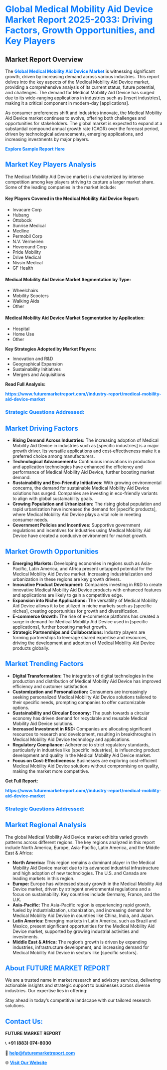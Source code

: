 <h1 style="color: #007BFF;">Global Medical Mobility Aid Device Market Report 2025-2033: Driving Factors, Growth Opportunities, and Key Players</h1>

<section id="overview">
<h2>Market Report Overview</h2>
<p>The <a href="https://www.futuremarketreport.com//industry-report/medical-mobility-aid-device-market" style="color: #007BFF; text-decoration: none;"><strong>Global Medical Mobility Aid Device Market</strong></a> is witnessing significant growth, driven by increasing demand across various industries. This report delves into the key aspects of the Medical Mobility Aid Device market, providing a comprehensive analysis of its current status, future potential, and challenges. The demand for Medical Mobility Aid Device has surged due to its wide-ranging applications in industries such as [insert industries], making it a critical component in modern-day [applications].</p>
<p>As consumer preferences shift and industries innovate, the Medical Mobility Aid Device market continues to evolve, offering both challenges and opportunities for stakeholders. The global market is expected to expand at a substantial compound annual growth rate (CAGR) over the forecast period, driven by technological advancements, emerging applications, and increasing investments by major players.</p>
</section>

<section id="overview">
<p><a href="https://www.futuremarketreport.com//request-sample/reportId=78171" style="color: #007BFF; text-decoration: none;"><strong>Explore Sample Report Here</strong></a></p>
</section>

<section id="key-players">
<h2 style="color: #007BFF;">Market Key Players Analysis</h2>
<p>The Medical Mobility Aid Device market is characterized by intense competition among key players striving to capture a larger market share. Some of the leading companies in the market include:</p>
<h4>Key Players Covered in the Medical Mobility Aid Device Report:</h4>
<ul><li>Invacare Corp</li><li>Hubang</li><li>Ottobock</li><li>Sunrise Medical</li><li>Medline</li><li>Permobil Corp</li><li>N.V. Vermeiren</li><li>Hoveround Corp</li><li>Pride Mobility</li><li>Drive Medical</li><li>Nissin Medical</li><li>GF Health</li></ul>
<h4>Medical Mobility Aid Device Market Segmentation by Type:</h4>
<ul><li>Wheelchairs</li><li>Mobility Scooters</li><li>Walking Aids</li><li>Other</li></ul>

<h4>Medical Mobility Aid Device Market Segmentation by Application:</h4>
<ul><li>Hospital</li><li>Home Use</li><li>Other</li></ul>
<p><strong>Key Strategies Adopted by Market Players:</strong></p>
<ul>
<li>Innovation and R&D</li>
<li>Geographical Expansion</li>
<li>Sustainability Initiatives</li>
<li>Mergers and Acquisitions</li>
</ul>
</section>

<section>
<p><strong>Read Full Analysis: </strong></p><a href="https://www.futuremarketreport.com//industry-report/medical-mobility-aid-device-market" style="color: #007BFF; text-decoration: none;"><strong>https://www.futuremarketreport.com//industry-report/medical-mobility-aid-device-market</strong></a>
<h3 style="color: #007BFF;">Strategic Questions Addressed:</h3>
</section>

<section id="driving-factors">
<h2 style="color: #007BFF;">Market Driving Factors</h2>
<ul>
<li><strong>Rising Demand Across Industries:</strong> The increasing adoption of Medical Mobility Aid Device in industries such as [specific industries] is a major growth driver. Its versatile applications and cost-effectiveness make it a preferred choice among manufacturers.</li>
<li><strong>Technological Advancements:</strong> Continuous innovations in production and application technologies have enhanced the efficiency and performance of Medical Mobility Aid Device, further boosting market demand.</li>
<li><strong>Sustainability and Eco-Friendly Initiatives:</strong> With growing environmental concerns, the demand for sustainable Medical Mobility Aid Device solutions has surged. Companies are investing in eco-friendly variants to align with global sustainability goals.</li>
<li><strong>Growing Population and Urbanization:</strong> The rising global population and rapid urbanization have increased the demand for [specific products], where Medical Mobility Aid Device plays a vital role in meeting consumer needs.</li>
<li><strong>Government Policies and Incentives:</strong> Supportive government regulations and incentives for industries using Medical Mobility Aid Device have created a conducive environment for market growth.</li>
</ul>
</section>

<section id="growth-opportunities">
<h2 style="color: #007BFF;">Market Growth Opportunities</h2>
<ul>
<li><strong>Emerging Markets:</strong> Developing economies in regions such as Asia-Pacific, Latin America, and Africa present untapped potential for the Medical Mobility Aid Device market. Increasing industrialization and urbanization in these regions are key growth drivers.</li>
<li><strong>Innovative Product Development:</strong> Companies investing in R&D to create innovative Medical Mobility Aid Device products with enhanced features and applications are likely to gain a competitive edge.</li>
<li><strong>Expansion into Niche Applications:</strong> The versatility of Medical Mobility Aid Device allows it to be utilized in niche markets such as [specific niches], creating opportunities for growth and diversification.</li>
<li><strong>E-commerce Growth:</strong> The rise of e-commerce platforms has created a surge in demand for Medical Mobility Aid Device used in [specific applications], further boosting market growth.</li>
<li><strong>Strategic Partnerships and Collaborations:</strong> Industry players are forming partnerships to leverage shared expertise and resources, driving the development and adoption of Medical Mobility Aid Device products globally.</li>
</ul>
</section>

<section id="trending-factors">
<h2 style="color: #007BFF;">Market Trending Factors</h2>
<ul>
<li><strong>Digital Transformation:</strong> The integration of digital technologies in the production and distribution of Medical Mobility Aid Device has improved efficiency and customer satisfaction.</li>
<li><strong>Customization and Personalization:</strong> Consumers are increasingly seeking personalized Medical Mobility Aid Device solutions tailored to their specific needs, prompting companies to offer customizable options.</li>
<li><strong>Sustainability and Circular Economy:</strong> The push towards a circular economy has driven demand for recyclable and reusable Medical Mobility Aid Device solutions.</li>
<li><strong>Increased Investment in R&D:</strong> Companies are allocating significant resources to research and development, resulting in breakthroughs in Medical Mobility Aid Device technology and applications.</li>
<li><strong>Regulatory Compliance:</strong> Adherence to strict regulatory standards, particularly in industries like [specific industries], is influencing product development and quality in the Medical Mobility Aid Device market.</li>
<li><strong>Focus on Cost-Effectiveness:</strong> Businesses are exploring cost-efficient Medical Mobility Aid Device solutions without compromising on quality, making the market more competitive.</li>
</ul>
</section>

<section>
<p><strong>Get Full Report: </strong></p><a href="https://www.futuremarketreport.com//industry-report/medical-mobility-aid-device-market" style="color: #007BFF; text-decoration: none;"><strong>https://www.futuremarketreport.com//industry-report/medical-mobility-aid-device-market</strong></a>
<h3 style="color: #007BFF;">Strategic Questions Addressed:</h3>
</section>


<section id="regional-analysis">
<h2 style="color: #007BFF;">Market Regional Analysis</h2>
<p>The global Medical Mobility Aid Device market exhibits varied growth patterns across different regions. The key regions analyzed in this report include North America, Europe, Asia-Pacific, Latin America, and the Middle East & Africa:</p>
<ul>
<li><strong>North America:</strong> This region remains a dominant player in the Medical Mobility Aid Device market due to its advanced industrial infrastructure and high adoption of new technologies. The U.S. and Canada are leading markets in this region.</li>
<li><strong>Europe:</strong> Europe has witnessed steady growth in the Medical Mobility Aid Device market, driven by stringent environmental regulations and a focus on sustainability. Key countries include Germany, France, and the U.K.</li>
<li><strong>Asia-Pacific:</strong> The Asia-Pacific region is experiencing rapid growth, fueled by industrialization, urbanization, and increasing demand for Medical Mobility Aid Device in countries like China, India, and Japan.</li>
<li><strong>Latin America:</strong> Emerging markets in Latin America, such as Brazil and Mexico, present significant opportunities for the Medical Mobility Aid Device market, supported by growing industrial activities and investments.</li>
<li><strong>Middle East & Africa:</strong> The region’s growth is driven by expanding industries, infrastructure development, and increasing demand for Medical Mobility Aid Device in sectors like [specific sectors].</li>
</ul>
</section>

<footer>
<h2 style="color: #007BFF;">About FUTURE MARKET REPORT</h2>
<p>We are a trusted name in market research and advisory services, delivering actionable insights and strategic support to businesses across diverse industries. Our expertise lies in offering:</p>

<p>Stay ahead in today’s competitive landscape with our tailored research solutions.</p>

<h2 style="color: #007BFF;">Contact Us:</h2>
<p><strong>FUTURE MARKET REPORT</strong></p>
<p>📞 <strong>+91 (883) 074-8030</strong></p>
<p>📧 <strong><a href="mailto:help@futuremarketreport.com" style="color: #007BFF;">help@futuremarketreport.com</a></strong></p>
<p>🌐 <strong><a href="https://www.futuremarketreport.com/" style="color: #007BFF;">Visit Our Website</a></strong></p>
</footer>